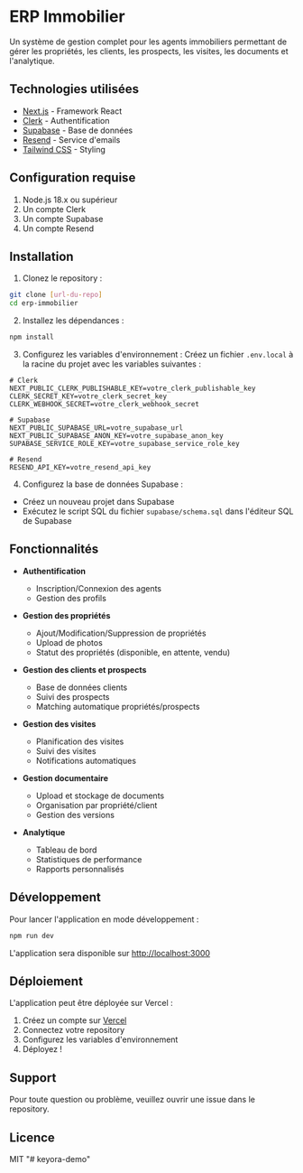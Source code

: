 # ERP Immobilier

Un système de gestion complet pour les agents immobiliers permettant de gérer les propriétés, les clients, les prospects, les visites, les documents et l'analytique.

## Technologies utilisées

- [Next.js](https://nextjs.org/) - Framework React
- [Clerk](https://clerk.dev/) - Authentification
- [Supabase](https://supabase.io/) - Base de données
- [Resend](https://resend.com/) - Service d'emails
- [Tailwind CSS](https://tailwindcss.com/) - Styling

## Configuration requise

1. Node.js 18.x ou supérieur
2. Un compte Clerk
3. Un compte Supabase
4. Un compte Resend

## Installation

1. Clonez le repository :
```bash
git clone [url-du-repo]
cd erp-immobilier
```

2. Installez les dépendances :
```bash
npm install
```

3. Configurez les variables d'environnement :
Créez un fichier `.env.local` à la racine du projet avec les variables suivantes :

```env
# Clerk
NEXT_PUBLIC_CLERK_PUBLISHABLE_KEY=votre_clerk_publishable_key
CLERK_SECRET_KEY=votre_clerk_secret_key
CLERK_WEBHOOK_SECRET=votre_clerk_webhook_secret

# Supabase
NEXT_PUBLIC_SUPABASE_URL=votre_supabase_url
NEXT_PUBLIC_SUPABASE_ANON_KEY=votre_supabase_anon_key
SUPABASE_SERVICE_ROLE_KEY=votre_supabase_service_role_key

# Resend
RESEND_API_KEY=votre_resend_api_key
```

4. Configurez la base de données Supabase :
- Créez un nouveau projet dans Supabase
- Exécutez le script SQL du fichier `supabase/schema.sql` dans l'éditeur SQL de Supabase

## Fonctionnalités

- **Authentification**
  - Inscription/Connexion des agents
  - Gestion des profils

- **Gestion des propriétés**
  - Ajout/Modification/Suppression de propriétés
  - Upload de photos
  - Statut des propriétés (disponible, en attente, vendu)

- **Gestion des clients et prospects**
  - Base de données clients
  - Suivi des prospects
  - Matching automatique propriétés/prospects

- **Gestion des visites**
  - Planification des visites
  - Suivi des visites
  - Notifications automatiques

- **Gestion documentaire**
  - Upload et stockage de documents
  - Organisation par propriété/client
  - Gestion des versions

- **Analytique**
  - Tableau de bord
  - Statistiques de performance
  - Rapports personnalisés

## Développement

Pour lancer l'application en mode développement :

```bash
npm run dev
```

L'application sera disponible sur [http://localhost:3000](http://localhost:3000)

## Déploiement

L'application peut être déployée sur Vercel :

1. Créez un compte sur [Vercel](https://vercel.com)
2. Connectez votre repository
3. Configurez les variables d'environnement
4. Déployez !

## Support

Pour toute question ou problème, veuillez ouvrir une issue dans le repository.

## Licence

MIT
"# keyora-demo" 
